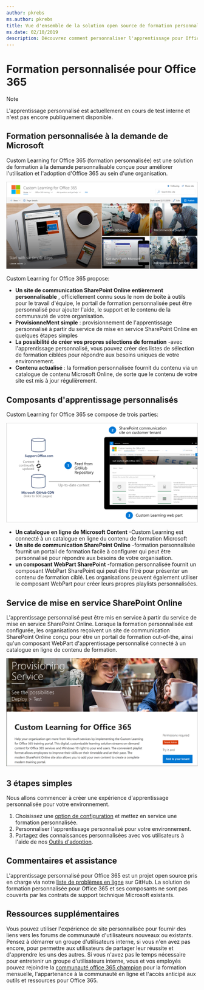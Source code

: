 ```yaml
---
author: pkrebs
ms.author: pkrebs
title: Vue d'ensemble de la solution open source de formation personnalisée pour Office 365
ms.date: 02/10/2019
description: Découvrez comment personnaliser l'apprentissage pour Office 365 peut accélérer l'utilisation et l'adoption d'Office 365 au sein de votre organisation. Nos solutions incluent un composant WebPart SharePoint Online personnalisé et un site de formation aux communications SharePoint Online modernes qui est facile à configurer pour votre client Office 365.
---
```


# <a name="custom-learning-for-office-365"></a>Formation personnalisée pour Office 365

> [!NOTE]
> L'apprentissage personnalisé est actuellement en cours de test interne et n'est pas encore publiquement disponible. 

## <a name="on-demand-custom-training-from-microsoft"></a>Formation personnalisée à la demande de Microsoft
Custom Learning for Office 365 (formation personnalisée) est une solution de formation à la demande personnalisable conçue pour améliorer l'utilisation et l'adoption d'Office 365 au sein d'une organisation. 

![CG-Introducing. png](media/cg-introducing.png)

Custom Learning for Office 365 propose:
- **Un site de communication SharePoint Online entièrement personnalisable** , officiellement connu sous le nom de boîte à outils pour le travail d'équipe, le portail de formation personnalisée peut être personnalisé pour ajouter l'aide, le support et le contenu de la communauté de votre organisation.
- **ProvisionneMent simple** : provisionnement de l'apprentissage personnalisé à partir du service de mise en service SharePoint Online en quelques étapes simples
- **La possibilité de créer vos propres sélections de formation** -avec l'apprentissage personnalisé, vous pouvez créer des listes de sélection de formation ciblées pour répondre aux besoins uniques de votre environnement.
- **Contenu actualisé** : la formation personnalisée fournit du contenu via un catalogue de contenu Microsoft Online, de sorte que le contenu de votre site est mis à jour régulièrement.

## <a name="custom-learning-components"></a>Composants d'apprentissage personnalisés
Custom Learning for Office 365 se compose de trois parties: 

![CG-howitworks. png](media/cg-howitworks.png)

- **Un catalogue en ligne de Microsoft Content** -Custom Learning est connecté à un catalogue en ligne du contenu de formation Microsoft
- **Un site de communication SharePoint Online** -formation personnalisée fournit un portail de formation facile à configurer qui peut être personnalisé pour répondre aux besoins de votre organisation.
- **un composant WebPart SharePoint** -formation personnalisée fournit un composant WebPart SharePoint qui peut être filtré pour présenter un contenu de formation ciblé. Les organisations peuvent également utiliser le composant WebPart pour créer leurs propres playlists personnalisées.

## <a name="sharepoint-online-provisioning-service"></a>Service de mise en service SharePoint Online 
L'apprentissage personnalisé peut être mis en service à partir du service de mise en service SharePoint Online. Lorsque la formation personnalisée est configurée, les organisations reçoivent un site de communication SharePoint Online conçu pour être un portail de formation out-of-the, ainsi qu'un composant WebPart d'apprentissage personnalisé connecté à un catalogue en ligne de contenu de formation. 

![CG-provision. png](media/cg-provision.png)

## <a name="3-easy-steps"></a>3 étapes simples
Nous allons commencer à créer une expérience d'apprentissage personnalisée pour votre environnement.
1. Choisissez une [option de configuration](custom_setupoptions.md) et mettez en service une formation personnalisée.  
2. Personnaliser l'apprentissage personnalisé pour votre environnement.
3. Partagez des connaissances personnalisées avec vos utilisateurs à l'aide de nos [Outils d'adoption](driveadoption.md).

## <a name="feedback-and-support"></a>Commentaires et assistance

L'apprentissage personnalisé pour Office 365 est un projet open source pris en charge via notre [liste de problèmes en ligne](https://aka.ms/CustomLearningHelp) sur GitHub. La solution de formation personnalisée pour Office 365 et ses composants ne sont pas couverts par les contrats de support technique Microsoft existants.  

## <a name="additional-resources"></a>Ressources supplémentaires
Vous pouvez utiliser l'expérience de site personnalisée pour fournir des liens vers les forums de communauté d'utilisateurs nouveaux ou existants. Pensez à démarrer un groupe d'utilisateurs interne, si vous n'en avez pas encore, pour permettre aux utilisateurs de partager leur réussite et d'apprendre les uns des autres.  Si vous n'avez pas le temps nécessaire pour entretenir un groupe d'utilisateurs interne, vous et vos employés pouvez rejoindre la [communauté office 365 champion](https://aka.ms/O365Champions) pour la formation mensuelle, l'appartenance à la communauté en ligne et l'accès anticipé aux outils et ressources pour Office 365.